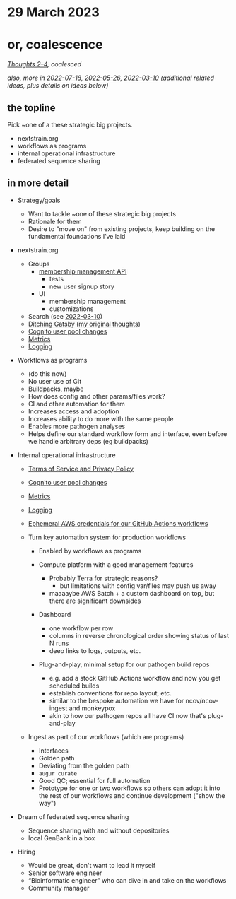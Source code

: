 # 29 March 2023
# or, coalescence

_[Thoughts 2–4](2023-03-28.md?plain=1), coalesced_

_also, more in
[2022-07-18](2022-07-18.md),
[2022-05-26](2022-05-26.md),
[2022-03-10](2022-03-10.md)
(additional related ideas, plus details on ideas below)_


## the topline

Pick ~one of a these strategic big projects.

- nextstrain.org
- workflows as programs
- internal operational infrastructure
- federated sequence sharing



## in more detail

- Strategy/goals
  - Want to tackle ~one of these strategic big projects
  - Rationale for them
  - Desire to "move on" from existing projects, keep building on the
    fundamental foundations I’ve laid


- nextstrain.org
  - Groups
    - [membership management API](https://github.com/nextstrain/nextstrain.org/pull/581)
      - tests
      - new user signup story
    - UI
      - membership management
      - customizations
  - Search (see [2022-03-10](2022-03-10.md))
  - [Ditching Gatsby](https://github.com/nextstrain/private/issues/88) ([my original thoughts](2023-03-16.md))
  - [Cognito user pool changes](2022-12-02.md)
  - [Metrics](https://docs.google.com/document/d/1zdcRqspkOiDqaop7qiRDarG5YAsWKCQG2CIT7s-hrPg)
  - [Logging](https://github.com/nextstrain/nextstrain.org/issues/511)


- Workflows as programs
  - (do this now)
  - No user use of Git
  - Buildpacks, maybe
  - How does config and other params/files work?
  - CI and other automation for them
  - Increases access and adoption
  - Increases ability to do more with the same people
  - Enables more pathogen analyses
  - Helps define our standard workflow form and interface, even before we handle arbitrary deps (eg buildpacks)


- Internal operational infrastructure
  - [Terms of Service and Privacy Policy](https://github.com/nextstrain/private/issues/90)

  - [Cognito user pool changes](2022-12-02.md)

  - [Metrics](https://docs.google.com/document/d/1zdcRqspkOiDqaop7qiRDarG5YAsWKCQG2CIT7s-hrPg)
  - [Logging](https://github.com/nextstrain/nextstrain.org/issues/511)

  - [Ephemeral AWS credentials for our GitHub Actions workflows](https://github.com/nextstrain/private/issues/22)

  - Turn key automation system for production workflows
    - Enabled by workflows as programs

    - Compute platform with a good management features
      - Probably Terra for strategic reasons?
        - but limitations with config var/files may push us away
      - maaaaybe AWS Batch + a custom dashboard on top, but there are significant downsides

    - Dashboard
      - one workflow per row
      - columns in reverse chronological order showing status of last N runs
      - deep links to logs, outputs, etc.

    - Plug-and-play, minimal setup for our pathogen build repos
      - e.g. add a stock GitHub Actions workflow and now you get scheduled builds
      - establish conventions for repo layout, etc.
      - similar to the bespoke automation we have for ncov/ncov-ingest and monkeypox
      - akin to how our pathogen repos all have CI now that's plug-and-play

  - Ingest as part of our workflows (which are programs)
    - Interfaces
    - Golden path
    - Deviating from the golden path
    - `augur curate`
    - Good QC; essential for full automation
    - Prototype for one or two workflows so others can adopt it into the rest of
      our workflows and continue development ("show the way")


- Dream of federated sequence sharing
  - Sequence sharing with and without depositories
  - local GenBank in a box


- Hiring
  - Would be great, don't want to lead it myself
  - Senior software engineer
  - “Bioinformatic engineer” who can dive in and take on the workflows
  - Community manager
